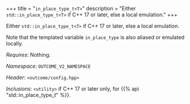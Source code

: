 +++
title = "`in_place_type_t<T>`"
description = "Either `std::in_place_type_t<T>` if C++ 17 or later, else a local emulation."
+++

Either `std::in_place_type_t<T>` if C++ 17 or later, else a local emulation.

Note that the templated variable `in_place_type` is also aliased or emulated locally.

*Requires*: Nothing.

*Namespace*: `OUTCOME_V2_NAMESPACE`

*Header*: `<outcome/config.hpp>`

*Inclusions*: `<utility>` if C++ 17 or later only, for {{% api "std::in_place_type_t<T>" %}}.
